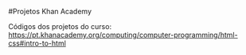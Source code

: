 #Projetos Khan Academy

Códigos dos projetos do curso: https://pt.khanacademy.org/computing/computer-programming/html-css#intro-to-html
